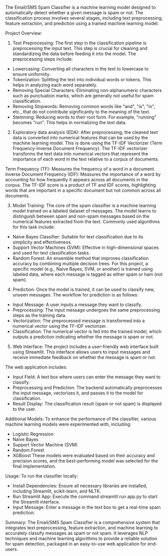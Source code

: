 The Email/SMS Spam Classifier is a machine learning model designed to automatically detect whether a given message is spam or not. 
The classification process involves several stages, including text preprocessing, feature extraction, and prediction using a trained machine learning model. 

Project Overview:

1. Text Preprocessing:
The first step in the classification pipeline is preprocessing the input text. This step is crucial for cleaning and standardizing the data before feeding it into the model.
The preprocessing steps include:

* Lowercasing: Converting all characters in the text to lowercase to ensure uniformity.
* Tokenization: Splitting the text into individual words or tokens. This helps in analyzing each word separately.
* Removing Special Characters: Eliminating non-alphanumeric characters such as punctuation marks, which are generally not useful for spam classification.
* Removing Stopwords: Removing common words like "and", "is", "in", etc., that do not contribute significantly to the meaning of the text.
* Stemming: Reducing words to their root form. For example, "running" becomes "run". This helps in normalizing the text data.

2. Exploratory data analysis (EDA):
After preprocessing, the cleaned text data is converted into numerical features that can be used by the machine learning model. This is done using the TF-IDF Vectorizer (Term Frequency-Inverse Document Frequency). The TF-IDF vectorizer transforms the text data into numerical vectors that represent the importance of each word in the text relative to a corpus of documents.

Term Frequency (TF): Measures the frequency of a word in a document.
Inverse Document Frequency (IDF): Measures the importance of a word by accounting for how frequently it appears across all documents in the corpus.
The TF-IDF score is a product of TF and IDF scores, highlighting words that are important in a specific document but not common across all documents.

3. Model Training:
The core of the spam classifier is a machine learning model trained on a labeled dataset of messages. The model learns to distinguish between spam and non-spam messages based on the numerical features extracted from the text.
Commonly used algorithms for this task include:

* Naive Bayes Classifier: Suitable for text classification due to its simplicity and effectiveness.
* Support Vector Machines (SVM): Effective in high-dimensional spaces and used for text classification tasks.
* Random Forest: An ensemble method that improves classification accuracy by combining multiple decision trees.
For this project, a specific model (e.g., Naive Bayes, SVM, or another) is trained using labeled data, where each message is tagged as either spam or ham (not spam).

4. Prediction:
Once the model is trained, it can be used to classify new, unseen messages. The workflow for prediction is as follows:

* Input Message: A user inputs a message they want to classify.
* Preprocessing: The input message undergoes the same preprocessing steps as the training data.
* Vectorization: The preprocessed message is transformed into a numerical vector using the TF-IDF vectorizer.
* Classification: The numerical vector is fed into the trained model, which outputs a prediction indicating whether the message is spam or not.

5. Web Interface:
The project includes a user-friendly web interface built using Streamlit. This interface allows users to input messages and receive immediate feedback on whether the message is spam or not. 

The web application includes:

* Input Field: A text box where users can enter the message they want to classify.
* Preprocessing and Prediction: The backend automatically preprocesses the input message, vectorizes it, and passes it to the model for classification.
* Result Display: The classification result (spam or not spam) is displayed to the user.

Additional Models:
To enhance the performance of the classifier, various machine learning models were experimented with, including:

* Logistic Regression
* Naive Bayes
* Support Vector Machine (SVM)
* Random Forest
* XGBoost
These models were evaluated based on their accuracy and precision scores, and the best-performing model was selected for the final implementation.

Usage:
To run the classifier locally:

* Install Dependencies: Ensure all necessary libraries are installed, including Streamlit, scikit-learn, and NLTK.
* Run Streamlit App: Execute the command streamlit run app.py to start the Streamlit interface.
* Input Message: Enter a message in the text box to get a real-time spam prediction.

Summary:
The Email/SMS Spam Classifier is a comprehensive system that integrates text preprocessing, feature extraction, and machine learning to accurately classify messages as spam or not spam. 
It leverages NLP techniques and machine learning algorithms to provide a reliable solution for spam detection, packaged in an easy-to-use web application for end-users.
